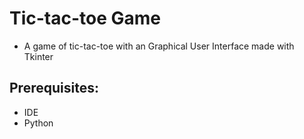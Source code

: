 # Tic-tac-toe Game

+ A game of tic-tac-toe with an Graphical User Interface made with Tkinter

## Prerequisites:

+ IDE
+ Python
